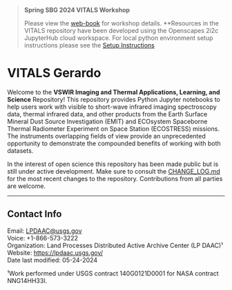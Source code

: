 > **Spring SBG 2024 VITALS Workshop**  
>
> Please view the [web-book](https://nasa.github.io/VITALS/) for workshop details. **Resources in the VITALS repository have been developed using the Openscapes 2i2c JupyterHub cloud workspace. For local python environment setup instructions please see the [Setup Instructions](setup/setup_instructions.md)

# VITALS Gerardo

Welcome to the **VSWIR Imaging and Thermal Applications, Learning, and Science** Repository! This repository provides Python Jupyter notebooks to help users work with visible to short-wave infrared imaging spectroscopy data, thermal infrared data, and other products from the Earth Surface Mineral Dust Source Investigation (EMIT) and ECOsystem Spaceborne Thermal Radiometer Experiment on Space Station (ECOSTRESS) missions. The instruments overlapping fields of view provide an unprecedented opportunity to demonstrate the compounded benefits of working with both datasets.

In the interest of open science this repository has been made public but is still under active development. Make sure to consult the [CHANGE_LOG.md](https://github.com/nasa/VITALS/blob/post_agu_updates/CHANGE_LOG.md) for the most recent changes to the repository. Contributions from all parties are welcome.

---

## Contact Info  

Email: <LPDAAC@usgs.gov>  
Voice: +1-866-573-3222  
Organization: Land Processes Distributed Active Archive Center (LP DAAC)¹  
Website: <https://lpdaac.usgs.gov/>  
Date last modified: 05-24-2024  

¹Work performed under USGS contract 140G0121D0001 for NASA contract NNG14HH33I.  
